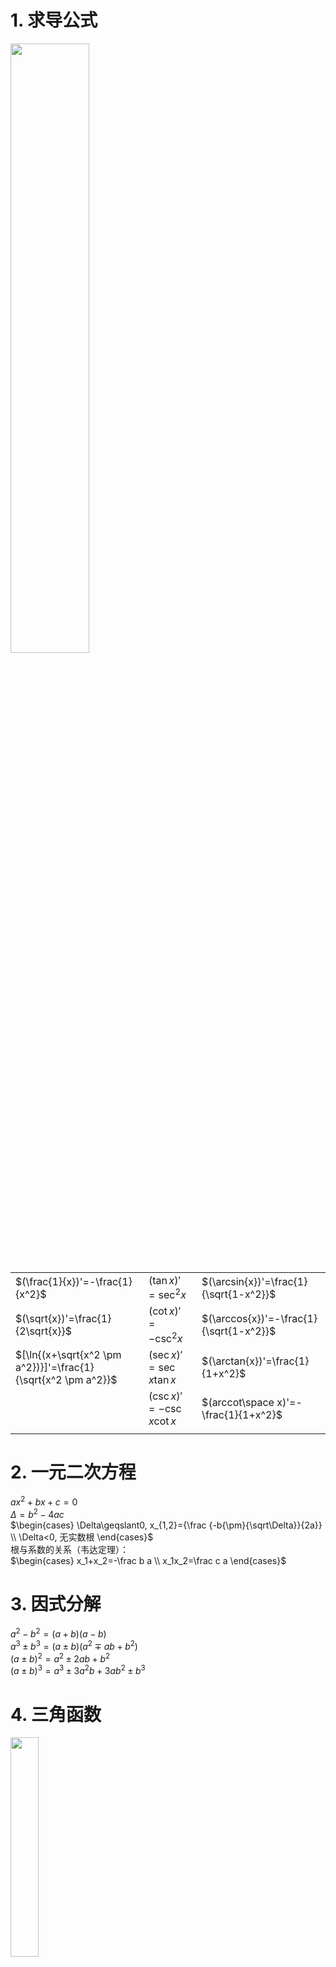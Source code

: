 # 1. 求导公式
<div>
<img src="./res/secondary-review-1.png" width="50%" />
</div>

|  |  |  |
|--|--|--|
| $(\frac{1}{x})'=-\frac{1}{x^2}$ | $(\tan{x})'=\sec^2{x}$ | $(\arcsin{x})'=\frac{1}{\sqrt{1-x^2}}$ |
| $(\sqrt{x})'=\frac{1}{2\sqrt{x}}$ | $(\cot{x})'=-\csc^2{x}$ | $(\arccos{x})'=-\frac{1}{\sqrt{1-x^2}}$ |
| $[\ln{(x+\sqrt{x^2 \pm a^2})}]'=\frac{1}{\sqrt{x^2 \pm a^2}}$ | $(\sec{x})'=\sec{x}\tan{x}$ | $(\arctan{x})'=\frac{1}{1+x^2}$ |
|  | $(\csc{x})'=-\csc{x}\cot{x}$ | $(arccot\space x)'=-\frac{1}{1+x^2}$ |
|  |  |  |
# 2. 一元二次方程
$ax^2+bx+c=0$  
$\Delta=b^2-4ac$  
$\begin{cases}
\Delta\geqslant0, x_{1,2}={\frac {-b{\pm}{\sqrt\Delta}}{2a}}   \\
   \Delta<0, 无实数根
\end{cases}$  
根与系数的关系（韦达定理）：  
$\begin{cases}
x_1+x_2=-\frac b a  \\
x_1x_2=\frac c a  
\end{cases}$
# 3. 因式分解
$a^2-b^2=(a+b)(a-b)$  
$a^3\pm b^3=(a\pm b)(a^2\mp ab+b^2)$  
$(a\pm b)^2=a^2\pm 2ab+b^2$  
$(a\pm b)^3=a^3\pm 3a^2b+3ab^2\pm b^3$  
# 4. 三角函数
<div>
<img src="./res/secondary-review-2.png" width="30%" />
</div>

```
正弦，sin，sine [saɪn]
余弦，cos，cosine [ˈkəʊsaɪn]
正切，tan，tangent [ˈtændʒənt]
余切，cot，cotangent
正割，sec，secant [ˈsiːkənt]
余割，csc，cosecant
```
## 4.1. 常用结果
|  |  |  |  |  |  |
|--|--|--|--|--|--|
|  | $0$ | $\frac{\pi}{6}(30°)$ | $\frac{\pi}{4}(45°)$ | $\frac{\pi}{3}(60°)$ | $\frac{\pi}{2}(90°)$ |
| $\sin$  | $0$ | $\frac{1}{2}$ | $\frac{\sqrt{2}}{2}$ | $\frac{\sqrt{3}}{2}$ | $1$ |
| $\cos$  | $1$ | $\frac{\sqrt{3}}{2}$ | $\frac{\sqrt{2}}{2}$ | $\frac{1}{2}$ | $0$ |
| $\tan$  | $0$ | $\frac{\sqrt{3}}{3}$ | $1$ | $\sqrt{3}$ | $\infty$ |
| $\cot$  | $\infty$ | $\sqrt{3}$ | $1$ | $\frac{\sqrt{3}}{3}$ | $0$ |
|  |  |  |  |  |  |
## 4.2. 基本转化
|  |  |
|--|--|
| $\sin x=\frac{1}{\csc x}$ | $\sin^2 x+\cos^2 x=1$ |
| $\cos x=\frac{1}{\sec x}$ | $\tan^2 x+1=\sec^2 x$ |
| $\tan x=\frac{1}{\cot x}$ | $1+\cot^2 x=\csc^2 x$ |
|  |  |

<img src="./res/secondary-review-3.png" width="50%" />

<img src="./res/secondary-review-4.png" width="50%" />

<img src="./res/secondary-review-5.png" width="50%" />

## 4.3. 二倍角公式
$\begin{cases}
\sin2x=2\sin{x}\cos{x} \implies \sin{x}=\frac{2\tan{\frac{x}{2}}}{1+\tan^2\frac{x}{2}} \\
\cos2x=\cos^2x-\sin^2x \implies \begin{cases}
\sin^2x=\frac{1-\cos2x}{2} \\
\cos^2x=\frac{1+\cos2x}{2} \\
\cos{x}=\frac{1-\tan^2\frac{x}{2}}{1+\tan^2\frac{x}{2}}
\end{cases}
\end{cases}$
## 4.4. 和差化积
$\begin{cases}
\sin a+\sin b=2\sin(\frac{a+b}{2})cos(\frac{a-b}{2}) \\
\sin a-\sin b=2\cos(\frac{a+b}{2})sin(\frac{a-b}{2}) \\
\cos a+\cos b=2\cos(\frac{a+b}{2})cos(\frac{a-b}{2}) \\
\cos a-\cos b=-2\sin(\frac{a+b}{2})sin(\frac{a-b}{2}) \\
\end{cases}$
## 4.5. 积化和差
令$\begin{cases} x=\frac{a+b}{2} \\ y=\frac{a-b}{2} \end{cases}$两者加减可得$\begin{cases} a=x+y \\ b=x-y \end{cases}$然后代入和差化积即可推导出积化和差：  

$\begin{cases}
\sin x\cos y=\frac{1}{2}[\sin(x+y)+\sin(x-y)] \\
\cos x\sin y=\frac{1}{2}[\sin(x+y)-\sin(x-y)] \\
\cos x\cos y=\frac{1}{2}[\cos(x+y)+\cos(x-y)] \\
\sin x\sin y=-\frac{1}{2}[\cos(x+y)-\cos(x-y)] \\
\end{cases}$  

口诀：
1. 同名函数取余弦
2. 正弦相乘取负号
3. 异名函数取正弦
4. 余弦在后要相加

积化和差的四个公式，后两者加减和前两者加减，可以推导出：  

$\begin{cases}
\sin(x+y)=\sin x\cos y+\cos x\sin y \\
\sin(x-y)=\sin x\cos y-\cos x\sin y \\
\cos(x+y)=\cos x\cos y-\sin x\sin y \\
\cos(x-y)=\cos x\cos y+\sin x\sin y
\end{cases}$ 

$\begin{cases}
\tan(x+y)=\frac{\tan{x}+\tan{y}}{1-\tan{x}\tan{y}} \\
\tan(x-y)=\frac{\tan{x}-\tan{y}}{1+\tan{x}\tan{y}} \\
\end{cases}$  

## 4.6. 正弦反函数转换
>二重积分交互次序时需要用到  
* $x_1$ 位于第1象限：$x_1=\arcsin y$
* $x_2$ 位于第2象限：$x_1=\pi-\arcsin y$
* $x_3$ 位于第3象限：$x_1=\pi-\arcsin y$
* $x_4$ 位于第4象限：$x_1=2\pi+\arcsin y$

# 5. 极坐标
极坐标转化为直角坐标：$\begin{cases} x=r\cos\theta \\ y=r\sin\theta \end{cases}$  
直角坐标转化为极坐标：$\begin{cases} r=\sqrt{x^2+y^2} \\ \theta=\arctan\frac{y}{x} \end{cases}$  

# 6. 对称性判断
* 直角坐标系
   1. $-x$ 代替 $x$，表达式不变 $\implies$ 关于 $y$ 轴对称
   2. $-y$ 代替 $y$，表达式不变 $\implies$ 关于 $x$ 轴对称
   3. $-x,-y$ 代替 $x,y$，表达式不变 $\implies$ 关于原点对称
   4. $y,x$ 代替 $x,y$，表达式不变 $\implies$ 关于 $y=x$ 对称
* 极坐标
   1. $-\theta$ 代替 $\theta$，表达式不变 $\implies$ 关于极轴对称
   2. $\pi+\theta$ 代替 $\theta$，表达式不变 $\implies$ 关于极点对称
   2. $\frac{\pi}{2}-\theta$ 代替 $\theta$，表达式不变 $\implies$ 关于 $\theta=\frac{\pi}{4}$ 对称

# 7. 几何
|  |  |  |
|--|--|--|
| 1 | 两点距离 | $d=\sqrt{(x_2-x_1)^2+(y_2-y_1)^2}$ |
| 2 | 点到线距离 | $d=\frac{\|ax_1+by_1+c\|}{\sqrt{a^2+b^2}}$ |
| 3 | 圆的周长 | 方程 $x^2+y^2=r^2$，周长 $C=2\pi r$，面积 $S=\pi r^2$ |
| 4 | 球的面积 | 方程 $x^2+y^2+z^2=r^2$，表面积 $S=4\pi r^2$，体积 $V=\frac{3}{4}\pi r^3$ |
| 5 | 弧长 | $l=r\theta$ |
| 6 | 扇形的面积 | $S=\frac{1}{2}rl=\frac{1}{2}r^2\theta$ |
| 7 | 圆锥的体积 | $\frac{1}{3}\pi r^2h$ |
| 8 | 椭圆 | 方程 $\frac{x^2}{a^2}+\frac{y^2}{b^2}=1$，焦点 $(\pm c,0)$，$c^2=a^2-b^2$，面积 $S=ab\pi$，长轴 $2a$，短轴 $2b$，焦距 $2c$ <br> 切线 $\frac{x_0x}{a^2}+\frac{y_0y}{b^2}=1$ |
| 9 | 双曲线 | $\frac{x^2}{a^2}-\frac{y^2}{b^2}=1$ |
| 10 | 双扭线 | 方程 $(x^2+y^2)^2=2a(x^2-y^2)$，所围图形面积 $S=2a^2$)|
| 11 | 抛物线 | 方程 $y^2=2px$，焦点 $(\frac{p}{2},0)$，准线 $x=-\frac{p}{2}$ |
| 12 | 螺线 | 方程 $\rho =a\theta$ |
| 13 | 心形线 | 方程 $r=a(1-\cos\theta)$，所围图形面积 $S=\frac{3}{2}\pi a^2$ |
| 14 | 摆线 | 方程 $x=a(t-\sin t),\space y=a(1-\cos t)$ |
| 15 | 星形线 | 方程 $x=a\cos^3t,\space y=a\sin^3t$，所围图形面积 $\frac{3}{8}\pi a^2$，绕x轴体积 $\frac{32}{105}\pi a^3$，弧长 $6a$，绕x轴表面积 $\frac{12}{5}\pi a^2$ |
|  |  |  |
# 8. 初等函数化简
|  |
|--|
| $e^{\ln x}=x$ |
| $\ln x+\ln y=\ln(xy)$ |
| $\ln x-\ln y=\ln\frac{x}{y}$ |
| $\ln x^a=a\ln x$ |
| $\log_ax=\frac{\ln x}{\ln a}$ |
|  |
